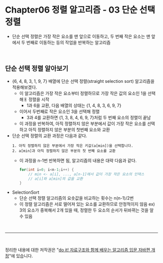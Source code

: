 # Chapter06 정렬 알고리즘 - 03 단순 선택 정렬
- 단순 선택 정렬은 가장 작은 요소를 맨 앞으로 이동하고, 두 번째 작은 요소는 맨 앞에서 두 번째로 이동하는 등의 작업을 반복하는 알고리즘

<br>

## 단순 선택 정렬 알아보기
- {6, 4, 8, 3, 1, 9, 7} 배열에 단순 선택 정렬(straight selection sort) 알고리즘을 적용해보겠다.
  - 이 알고리즘은 가장 작은 요소부터 정렬하므로 가장 작은 값의 요소인 1을 선택해ㅐ 정렬을 시작
    - 1과 6을 교환, 다음 배열의 상태는 {1, 4, 8, 3, 6, 9, 7}
  - 이어서 두번째로 작은 요소인 3을 선택해 정렬
    - 3과 4를 교환하면 {1, 3, 8, 4, 6, 9, 7}처럼 두 번째 요소의 정렬이 끝남
  - 이 과정을 반복하여, 아직 정렬하지 않은 부분에서 값이 가장 작은 요소를 선택하고 아직 정렬하지 않은 부분의 첫번째 요소와 교환
- 단순 선택 정렬의 교환 과정은 다음과 같다.
  ```
  1. 아직 정렬하지 않은 부분에서 가장 작은 키값(a[min])을 선택합니다.
  2. a[min]과 아직 정렬하지 않은 부분의 첫 번째 요소를 교환
  ```
  - 이 과정을 n-1번 반복하면 됨, 알고리즘의 내용은 대략 다음과 같다.
    ```java
    for(int i=0; i<n-1;i++) {
        // min <- a[i], ..., a[n-1]에서 값이 가장 작은 요소의 인덱스
        // a[i]와 a[min]의 값을 교환
    }    
    ```
- SelectionSort
  - 단순 선택 정렬 알고리즘의 요솟값을 비교하는 횟수는 n(n-1)/2번
  - 이 정렬 알고리즘은 서로 떨어져 있는 요소를 교환하므로 안정적이지 않음
    ex) 3의 요소가 중복해서 2개 있을 때, 정렬한 두 요소의 순서가 뒤바뀌는 것을 알 수 있음

<br>

---

<br>

정리한 내용에 대한 저작권은 "[do it! 자료구조와 함께 배우는 알고리즘 입문 자바편 개정](https://www.aladin.co.kr/search/wsearchresult.aspx?SearchTarget=All&SearchWord=Do+it%21+%EC%9E%90%EB%A3%8C%EA%B5%AC%EC%A1%B0%EC%99%80+%ED%95%A8%EA%BB%98+%EB%B0%B0%EC%9A%B0%EB%8A%94+%EC%95%8C%EA%B3%A0%EB%A6%AC%EC%A6%98+%EC%9E%85%EB%AC%B8+%3A+%EC%9E%90%EB%B0%94+%ED%8E%B8)"에 있습니다.